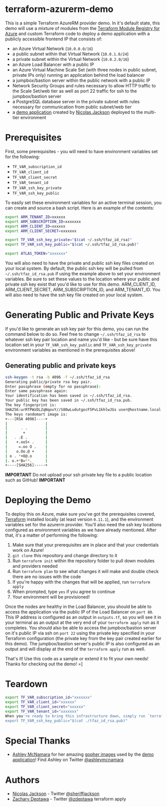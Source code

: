 # terraform-azurerm-demo

This is a simple Terraform AzureRM provider demo. In it's default state, this demo will use a mixture of modules from the [Terraform Module Registry for Azure](http://registry.terraform.io/browse?provider=azurerm&verified=true) and custom Terraform code to deploy a demo application with a publicly accessible frontend IP that consists of:

* an Azure Virtual Network (`10.0.0.0/16`)
* a public subnet within that Virtual Network (`10.0.1.0/24`)
* a private subnet within the Virtual Network (`10.0.2.0/16`)
* an Azure Load Balancer with a public IP
* an Azure Virtual Machine Scale Set (with three nodes in public subnet, private IPs only) running an application behind the load balancer
* a jumpbox/bastion server within the public network with a public IP
* Network Security Groups and rules necessary to allow HTTP traffic to the Scale Set/web tier as well as port 22 traffic for ssh to the jumpbox/bastion server
* a PostgreSQL database server in the private subnet with rules necessary for communication from public subnet/web tier
* a [demo application](https://github.com/nicholasjackson/gopher_search) created by [Nicolas Jackson](https://github.com/nicholasjackson) deployed to the multi-tier environment

Prerequisites
=============
First, some prerequisites - you will need to have environment variables set for the following:

* `TF_VAR_subscription_id`
* `TF_VAR_client_id`
* `TF_VAR_client_secret`
* `TF_VAR_tenant_id`
* `TF_VAR_ssh_key_private`
* `TF_VAR_ssh_key_public`

To easily set these environment variables for an active terminal session, you can create and source a bash script. Here is an example of the contents:

```bash
export ARM_TENANT_ID=xxxxxx
export ARM_SUBSCRIPTION_ID=xxxxxxx
export ARM_CLIENT_ID=xxxxxx
export ARM_CLIENT_SECRET=xxxxxxx

export TF_VAR_ssh_key_private="$(cat ~/.ssh/tfaz_id_rsa)"
export TF_VAR_ssh_key_public="$(cat ~/.ssh/tfaz_id_rsa.pub)"

export ATLAS_TOKEN="xxxxxxx" 
```

You will also need to have the private and public ssh key files created on your local system. By default, the public ssh key will be pulled from `~/.ssh/tfaz_id_rsa.pub` if using the example above to set your environment variables. Be sure to set these values to the location where your public and private ssh key exist that you'd like to use for this demo.
ARM_CLIENT_ID, ARM_CLIENT_SECRET, ARM_SUBSCRIPTION_ID, and ARM_TENANT_ID.
You will also need to have the ssh key file created on your local system.

Generating Public and Private Keys
==================================
If you'd like to generate an ssh key pair for this demo, you can run the command below to do so. Feel free to change `~/.ssh/tfaz_id_rsa` to whatever ssh key pair location and name you'd like - but be sure have this location set in your `TF_VAR_ssh_key_public` and `TF_VAR_ssh_key_private` environment variables as mentioned in the prerequisites above!

## Generating public and private keys
```bash
ssh-keygen -t rsa -b 4096 -f ~/.ssh/tfaz_id_rsa
Generating public/private rsa key pair.
Enter passphrase (empty for no passphrase):
Enter same passphrase again:
Your identification has been saved in ~/.ssh/tfaz_id_rsa.
Your public key has been saved in ~/.ssh/tfaz_id_rsa.pub.
The key fingerprint is:
SHA256:urRTPWzDLZqNqovY//S80wLudutgocF5PvL1khlwJGs user@hostname.local
The keys randomart image is:
+---[RSA 4096]----+
|                 |
|      . .        |
|       +         |
|   . .E .        |
|    +.ooS+ .     |
|     =.oo O .    |
|    o.Oo.@ +     |
| o . *+O@.o      |
|. o.+*B=**.      |
+----[SHA256]-----+
```

**IMPORTANT** Do not upload your ssh private key file to a public location such as GitHub! **IMPORTANT**


Deploying the Demo
==================
To deploy this on Azure, make sure you've got the prerequisites covered, [Terraform](https://www.terraform.io/) installed locally (at least version `0.11.1`), and the environment variables set for the azurerm provider. You'll also need the ssh key locations configured as environment variables as we have already mentioned. After that, it's a matter of performing the following:

1. Make sure that your prerequisites are in place and that your credentials work on Azure!
2. `git clone` this repository and change directory to it
3. Run `terraform init` within the repository folder to pull down modules and providers needed
4. Run `terraform plan` to see what changes it will make and double check there are no issues with the code
5. If you're happy with the changes that will be applied, run `terraform apply`
6. When prompted, type `yes` if you agree to continue
7. Your environment will be provisioned!

Once the nodes are healthy in the Load Balancer, you should be able to access the application via the public IP of the Load Balancer on `port 80`. This IP address is configured as an output in `outputs.tf`, so you will see it in your terminal as an output at the very end of your `terraform apply` run as it completes. You should also be able to access the jumpbox/bastion server on it's public IP via ssh on `port 22` using the private key specified in your Terraform configuration (the private key from the key pair created earlier for this demo). The jumpbox/bastion server's public IP is also configured as an output and will display at the end of the `terraform apply` run as well.

That's it! Use this code as a sample or extend it to fit your own needs! Thanks for checking out the demo! =]


Teardown
========
```bash
export TF_VAR_subscription_id="xxxxxxx"
export TF_VAR_client_id="xxxxxx"
export TF_VAR_client_secret="xxxxxx"
export TF_VAR_tenant_id="xxxxxxx"
When you're ready to bring this infrastructure down, simply run `terraform destroy` in the repository folder (or the folder where the Terraform configuration or .tf files reside). ***BE SURE TO DOUBLE CHECK THE RESOURCES THAT WILL BE DESTROYED BY THIS COMMAND BEFORE TYPING `yes` TO CONTINUE!!!***
export TF_VAR_ssh_key_public="$(cat ./tfaz_id_rsa.pub)"
```


Special Thanks
==============
* [Ashley McNamara](https://github.com/ashleymcnamara) for her amazing [gopher images](https://github.com/ashleymcnamara/gophers) used by the [demo application](https://github.com/nicholasjackson/gopher_search)! Find Ashley on Twitter [@ashleymcnamara](https://twitter.com/ashleymcnamara)


Authors
=======
* [Nicolas Jackson](https://github.com/nicholasjackson) - Twitter [@sheriffjackson](https://twitter.com/sheriffjackson)
* [Zachary Deptawa](https://github.com/zdeptawa) - Twitter [@zdeptawa](https://twitter.com/zdeptawa)
terraform apply
```
